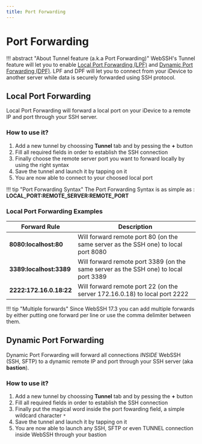 ```yaml
---
title: Port Forwarding
---
```


# Port Forwarding
!!! abstract "About Tunnel feature (a.k.a Port Forwarding)"
    WebSSH's Tunnel feature will let you to enable [Local Port Forwarding (LPF)](https://en.wikipedia.org/wiki/Port_forwarding#Local_port_forwarding) and [Dynamic Port Forwarding (DPF)](https://en.wikipedia.org/wiki/Port_forwarding#Dynamic_port_forwarding).
    LPF and DPF will let you to connect from your iDevice to another server while data is securely forwarded using SSH protocol.

## Local Port Forwarding
Local Port Forwarding will forward a local port on your iDevice to a remote IP and port through your SSH server.

### How to use it?
1. Add a new tunnel by choossing **Tunnel** tab and by pessing the **+** button
2. Fill all required fields in order to establish the SSH connection
3. Finally choose the remote server port you want to forward locally by using the right syntax
4. Save the tunnel and launch it by tapping on it
5. You are now able to connect to your choosed local port

!!! tip "Port Forwarding Syntax"
    The Port Forwarding Syntax is as simple as : **LOCAL_PORT:REMOTE_SERVER:REMOTE_PORT**

### Local Port Forwarding Examples
| Forward Rule | Description |
| --- | --- |
| **8080:localhost:80** | Will forward remote port 80 (on the same server as the SSH one) to local port 8080 |
| **3389:localhost:3389** | Will forward remote port 3389 (on the same server as the SSH one) to local port 3389 |
| **2222:172.16.0.18:22** | Will forward remote port 22 (on the server 172.16.0.18) to local port 2222 |

!!! tip "Multiple forwards"
    Since WebSSH 17.3 you can add multiple forwards by either putting one forward per line or use the comma delimiter between them.

## Dynamic Port Forwarding
Dynamic Port Forwarding will forward all connections *INSIDE* WebSSH (SSH, SFTP) to a dynamic remote IP and port through your SSH server (aka **bastion**).

### How to use it?
1. Add a new tunnel by choossing **Tunnel** tab and by pessing the **+** button
2. Fill all required fields in order to establish the SSH connection
3. Finally put the magical word inside the port fowarding field, a simple wildcard character <code>*</code>
4. Save the tunnel and launch it by tapping on it
5. You are now able to launch any SSH, SFTP or even TUNNEL connection inside WebSSH through your bastion
